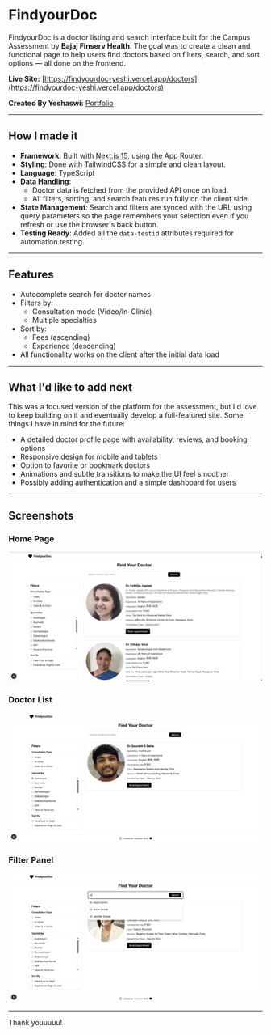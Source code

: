 # FindyourDoc

FindyourDoc is a doctor listing and search interface built for the Campus Assessment by **Bajaj Finserv Health**. The goal was to create a clean and functional page to help users find doctors based on filters, search, and sort options — all done on the frontend.

**Live Site:** [https://findyourdoc-yeshi.vercel.app/doctors](https://findyourdoc-yeshi.vercel.app/doctors)

**Created By Yeshaswi:** [Portfolio](https://yeshipopo.vercel.app)

---

## How I made it

- **Framework**: Built with [Next.js 15](https://nextjs.org/), using the App Router.
- **Styling**: Done with TailwindCSS for a simple and clean layout.
- **Language**: TypeScript
- **Data Handling**:
  - Doctor data is fetched from the provided API once on load.
  - All filters, sorting, and search features run fully on the client side.
- **State Management**: Search and filters are synced with the URL using query parameters so the page remembers your selection even if you refresh or use the browser's back button.
- **Testing Ready**: Added all the `data-testid` attributes required for automation testing.

---

## Features

- Autocomplete search for doctor names
- Filters by:
  - Consultation mode (Video/In-Clinic)
  - Multiple specialties
- Sort by:
  - Fees (ascending)
  - Experience (descending)
- All functionality works on the client after the initial data load

---

## What I'd like to add next

This was a focused version of the platform for the assessment, but I'd love to keep building on it and eventually develop a full-featured site. Some things I have in mind for the future:

- A detailed doctor profile page with availability, reviews, and booking options
- Responsive design for mobile and tablets
- Option to favorite or bookmark doctors
- Animations and subtle transitions to make the UI feel smoother
- Possibly adding authentication and a simple dashboard for users

---
## Screenshots

### Home Page
![Home Page](https://github.com/yp9435/findyourdoc/blob/main/screenshots/1.png?raw=true)

### Doctor List
![Doctor List](https://github.com/yp9435/findyourdoc/blob/main/screenshots/2.png?raw=true)

### Filter Panel
![Filter Panel](https://github.com/yp9435/findyourdoc/blob/main/screenshots/3.png?raw=true)

---



Thank youuuuu!
